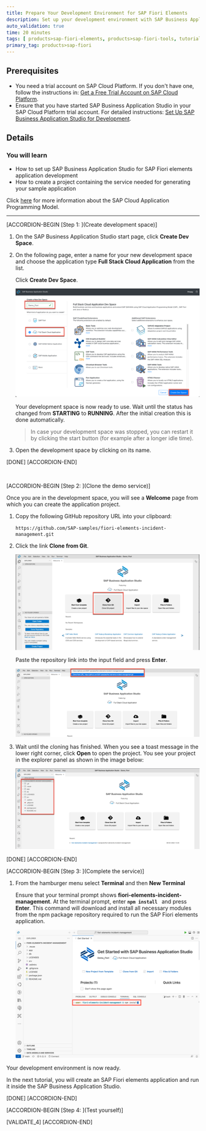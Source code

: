 ```yaml
---
title: Prepare Your Development Environment for SAP Fiori Elements
description: Set up your development environment with SAP Business Application Studio to create an SAP Fiori elements application based on the SAP Cloud Application Programming Model.
auto_validation: true
time: 20 minutes
tags: [ products>sap-fiori-elements, products>sap-fiori-tools, tutorial>beginner, products>sap-fiori, products>sap-business-application-studio, software-product-function>sap-cloud-application-programming-model, products>sap-business-technology-platform]
primary_tag: products>sap-fiori
---
```

## Prerequisites
- You need a trial account on SAP Cloud Platform. If you don't have one, follow the instructions in: [Get a Free Trial Account on SAP Cloud Platform](hcp-create-trial-account).
- Ensure that you have started SAP Business Application Studio in your SAP Cloud Platform trial account. For detailed instructions: [Set Up SAP Business Application Studio for Development](appstudio-onboarding).

## Details
### You will learn
- How to set up SAP Business Application Studio for SAP Fiori elements application development
- How to create a project containing the service needed for generating your sample application

Click [here](https://cap.cloud.sap/docs/about/) for more information about the SAP Cloud Application Programming Model.

---

[ACCORDION-BEGIN [Step 1: ](Create development space)]

1. On the SAP Business Application Studio start page, click **Create Dev Space**.

2. On the following page, enter a name for your new development space and choose the application type **Full Stack Cloud Application** from the list.

    Click **Create Dev Space**.

    ![Start the Dev Space](create-dev-space-BAS.png)

    Your development space is now ready to use. Wait until the status has changed from **STARTING** to **RUNNING**. After the initial creation this is done automatically.

    >In case your development space was stopped, you can restart it by clicking the start button (for example after a longer idle time).

3. Open the development space by clicking on its name.
   

[DONE]
[ACCORDION-END]

&nbsp;

[ACCORDION-BEGIN [Step 2: ](Clone the demo service)]

Once you are in the development space, you will see a **Welcome** page from which you can create the application project.

1. Copy the following GitHub repository URL into your clipboard:

    ```URL
    https://github.com/SAP-samples/fiori-elements-incident-management.git
    ```

2. Click the link **Clone from Git**.

    ![Click on link "Clone from Git"](click-clone-from-git.png)

    Paste the repository link into the input field and press **Enter**.

    ![Enter the github repository URL](enter-github-repository.png)

3. Wait until the cloning has finished. When you see a toast message in the lower right corner, click **Open** to open the project.
    You see your project in the explorer panel as shown in the image below:

    ![Explorer service structure](explorer-project-tree.png)

[DONE]
[ACCORDION-END]

[ACCORDION-BEGIN [Step 3: ](Complete the service)]

1. From the hamburger menu select **Terminal** and then **New Terminal**

    Ensure that your terminal prompt shows **fiori-elements-incident-management**. At the terminal prompt, enter **`npm install `** and press **Enter**. This command will download and install all necessary modules from the npm package repository required to run the SAP Fiori elements application.

    ![Enter npm install](enter-npm-install.png)


Your development environment is now ready.

In the next tutorial, you will create an SAP Fiori elements application and run it inside the SAP Business Application Studio.

<!---
Comment needed for md update. Can be deleted next time
-->

[DONE]
[ACCORDION-END]

[ACCORDION-BEGIN [Step 4: ](Test yourself)]

[VALIDATE_4]
[ACCORDION-END]
